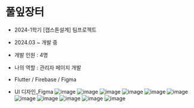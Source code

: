 # 풀잎장터
* 2024-1학기 [캡스톤설계] 팀프로젝트
* 2024.03 ~ 개발 중
* 개발 인원 : 4명
* 나의 역할 : 관리자 페이지 개발
* Flutter / Firebase / Figma
    
* UI 디자인_Figma
![image](https://github.com/MinseoK1m/sku-market/assets/138808284/421df260-343d-43d8-bfa6-a99a2b7234fd)
![image](https://github.com/MinseoK1m/sku-market/assets/138808284/15a68002-7bcc-4c13-a25a-793987f3f168)
![image](https://github.com/MinseoK1m/sku-market/assets/138808284/1af6d736-efe9-44c1-a478-a774182819f4)
![image](https://github.com/MinseoK1m/sku-market/assets/138808284/c92a68e2-fbb8-4b58-be41-af7868490722)
![image](https://github.com/MinseoK1m/sku-market/assets/138808284/a5d6eeed-e420-462b-9141-115843a38324)
![image](https://github.com/MinseoK1m/sku-market/assets/138808284/14ee129f-8ee7-4939-98c4-d7f15f5b9458)
![image](https://github.com/MinseoK1m/sku-market/assets/138808284/b8e5c0e9-08e2-45aa-aaf1-3132a57a2e40)
![image](https://github.com/MinseoK1m/sku-market/assets/138808284/b42baf03-06dc-4769-8de3-14f5f480642b)
![image](https://github.com/MinseoK1m/sku-market/assets/138808284/180290b1-5689-4020-851f-8597b9b182db)
![image](https://github.com/MinseoK1m/sku-market/assets/138808284/3c290ea8-f805-4ae4-ad39-c4073d83fbbd)
![image](https://github.com/MinseoK1m/sku-market/assets/138808284/6bf96b30-c986-4005-afcd-8a7f64a1c5c0)
